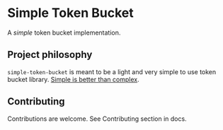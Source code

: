 # Simple Token Bucket

A *simple* token bucket implementation.

## Project philosophy

`simple-token-bucket` is meant to be a light and very simple to use
token bucket library. [Simple is better than
complex](https://peps.python.org/pep-0020/).

## Contributing

Contributions are welcome. See Contributing section in docs.


